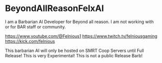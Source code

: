 # BeyondAllReasonFelxAI
I am a Barbarian AI Developer for Beyond all reason. I am not working with or for BAR staff or community.

https://www.youtube.com/@Felnious1
https://www.twitch.tv/felniousgaming
https://kick.com/felnious


This barbarian AI will only be hosted on SMRT Coop Servers until Full Release! This is very Experimental! This is not a public Release Barb!

